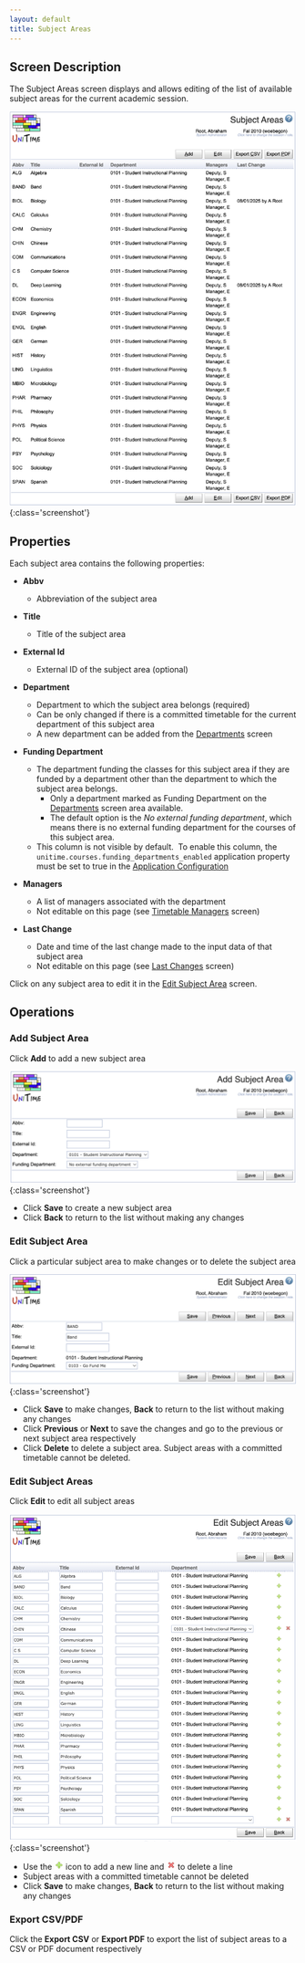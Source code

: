 ```yaml
---
layout: default
title: Subject Areas
---
```



## Screen Description

The Subject Areas screen displays and allows editing of the list of available subject areas for the current academic session.

![Subject Areas](images/subject-areas-1.png){:class='screenshot'}

## Properties

Each subject area contains the following properties:

* **Abbv**
	* Abbreviation of the subject area

* **Title**
	* Title of the subject area

* **External Id**
	* External ID of the subject area (optional)

* **Department**
	* Department to which the subject area belongs (required)
	* Can be only changed if there is a committed timetable for the current department of this subject area
	* A new department can be added from the [Departments](departments) screen

* **Funding Department**
	* The department funding the classes for this subject area if they are funded by a department other than the department to which the subject area belongs.
		* Only a department marked as Funding Department on the [Departments](deparments) screen area available.
		* The default option is the *No external funding department*, which means there is no external funding department for the courses of this subject area.
	* This column is not visible by default.  To enable this column, the `unitime.courses.funding_departments_enabled` application property must be set to true in the [Application Configuration](application-configuration)

* **Managers**
	* A list of managers associated with the department
	* Not editable on this page (see [Timetable Managers](timetable-managers) screen)

* **Last Change**
	* Date and time of the last change made to the input data of that subject area
	* Not editable on this page (see [Last Changes](last-changes) screen)

Click on any subject area to edit it in the [Edit Subject Area](edit-subject-area) screen.

## Operations

### Add Subject Area
Click **Add** to add a new subject area

![Subject Areas](images/subject-areas-2.png){:class='screenshot'}

* Click **Save** to create a new subject area
* Click **Back** to return to the list without making any changes

### Edit Subject Area
Click a particular subject area to make changes or to delete the subject area

![Subject Areas](images/subject-areas-3.png){:class='screenshot'}

* Click **Save** to make changes, **Back** to return to the list without making any changes
* Click **Previous** or **Next** to save the changes and go to the previous or next subject area respectively
* Click **Delete** to delete a subject area. Subject areas with a committed timetable cannot be deleted.

### Edit Subject Areas
Click **Edit** to edit all subject areas

![Subject Areas](images/subject-areas-4.png){:class='screenshot'}

* Use the ![Add](images/icon-add.png) icon to add a new line and ![Delete](images/icon-delete.png) to delete a line
* Subject areas with a committed timetable cannot be deleted
* Click **Save** to make changes, **Back** to return to the list without making any changes

### Export CSV/PDF
Click the **Export CSV** or **Export PDF** to export the list of subject areas to a CSV or PDF document respectively
